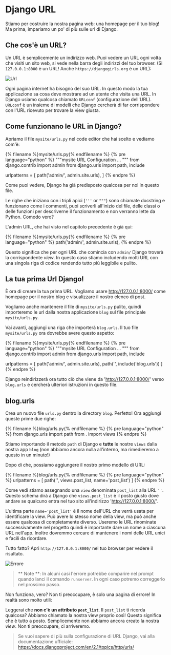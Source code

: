 # Django URL

Stiamo per costruire la nostra pagina web: una homepage per il tuo blog! Ma prima, impariamo un po' di più sulle url di Django.

## Che cos'è un URL?

Un URL è semplicemente un indirizzo web. Puoi vedere un URL ogni volta che visiti un sito web, si vede nella barra degli indirizzi del tuo browser. (Si `127.0.0.1:8000` è un URL! Anche `https://djangogirls.org` è un URL):

![Url](images/url.png)

Ogni pagina internet ha bisogno del suo URL. In questo modo la tua applicazione sa cosa deve mostrare ad un utente che visita una URL. In Django usiamo qualcosa chiamato `URLconf` (configurazione dell'URL). `URLconf` è un insieme di modelli che Django cercherà di far corrispondere con l'URL ricevuto per trovare la view giusta.

## Come funzionano le URL in Django?

Apriamo il file `mysite/urls.py` nel code editor che hai scelto e vediamo com'è:

{% filename %}mysite/urls.py{% endfilename %}
{% pre language="python" %}
"""mysite URL Configuration
...
"""
from django.contrib import admin
from django.urls import path, include

urlpatterns = [
    path('admin/', admin.site.urls),
]
{% endpre %}

Come puoi vedere, Django ha già predisposto qualcosa per noi in questo file.

Le righe che iniziano con i tripli apici (`'''` or `"""`) sono chiamate docstring e funzionano come i commenti, puoi scriverli all'inizio del file, delle classi o delle funzioni per descriverne il funzionamento e non verranno lette da Python. Comodo vero?

L'admin URL, che hai visto nel capitolo precedente è già qui:

{% filename %}mysite/urls.py{% endfilename %}
{% pre language="python" %}
    path('admin/', admin.site.urls),
{% endpre %}

Questo significa che per ogni URL che comincia con `admin/` Django troverà la corrispondente *view*. In questo caso stiamo includendo molti URL con una singola riga di codice rendendo tutto più leggibile e pulito.

## La tua prima Url Django!

È ora di creare la tua prima URL. Vogliamo usare http://127.0.0.1:8000/ come homepage per il nostro blog e visualizzare il nostro elenco di post.

Vogliamo anche mantenere il file di `mysite/urls.py` pulito, quindi importeremo le url dalla nostra applicazione `blog` sul file principale `mysite/urls.py`.

Vai avanti, aggiungi una riga che importerà `blog.urls`. Il tuo file `mysite/urls.py` ora dovrebbe avere questo aspetto:

{% filename %}mysite/urls.py{% endfilename %}
{% pre language="python" %}
"""mysite URL Configuration
...
"""
from django.contrib import admin
from django.urls import path, include

urlpatterns = [
    path('admin/', admin.site.urls),
    path('', include('blog.urls'))
]
{% endpre %}

Django reindirizzerà ora tutto ciò che viene da 'http://127.0.0.1:8000/' verso `blog.urls` e cercherà ulteriori istruzioni in questo file.

## blog.urls

Crea un nuovo file `urls.py` dentro la directory `blog`. Perfetto! Ora aggiungi queste prime due righe:

{% filename %}blog/urls.py{% endfilename %}
{% pre language="python" %}
from django.urls import path
from . import views
{% endpre %}

Stiamo importando il metodo `path` di Django e **tutte** le nostre `views` dalla nostra app `blog` (non abbiamo ancora nulla all'interno, ma rimedieremo a questo in un minuto!)

Dopo di che, possiamo aggiungere il nostro primo modello di URL:

{% filename %}blog/urls.py{% endfilename %}
{% pre language="python" %}
urlpatterns = [
    path('', views.post_list, name='post_list')
]
{% endpre %}

Come vedi stiamo assegnando una `view` denominata `post_list` alla URL `''`. Questo schema dirà a Django che `views.post_list` è il posto giusto dove andare se qualcuno entra nel tuo sito all'indirizzo 'http://127.0.0.1:8000/'.

L'ultima parte `name='post_list'` è il nome dell'URL che verrà usata per identificare la view. Può avere lo stesso nome della view, ma può anche essere qualcosa di completamente diverso. Useremo le URL rinominate successivamente nel progetto quindi è importante dare un nome a ciascuna URL nell'app. Inoltre dovremmo cercare di mantenere i nomi delle URL unici e facili da ricordare.

Tutto fatto? Apri `http://127.0.0.1:8000/` nel tuo browser per vedere il risultato.

![Errore](images/error1.png)

> ** Note **: In alcuni casi l'errore potrebbe comparire nel prompt quando lanci il comando `runserver`. In ogni caso potremo correggerlo nel prossimo passo.

Non funziona, vero? Non ti preoccupare, è solo una pagina di errore! In realtà sono molto utili:

Leggerai che **non c'è un attributo `post_list`**. Il `post_list` ti ricorda qualcosa? Abbiamo chiamato la nostra view proprio così! Questo significa che è tutto a posto. Semplicemente non abbiamo ancora creato la nostra *view*. Non ti preoccupare, ci arriveremo.

> Se vuoi sapere di più sulla configurazione di URL Django, vai alla documentazione ufficiale: https://docs.djangoproject.com/en/2.1/topics/http/urls/
